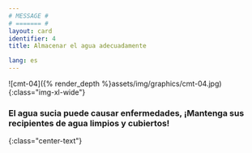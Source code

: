 ```yaml
---
# MESSAGE #
# ======= #
layout: card
identifier: 4
title: Almacenar el agua adecuadamente

lang: es
---
```


![cmt-04]({% render_depth %}assets/img/graphics/cmt-04.jpg){:class="img-xl-wide"}

### El agua sucia puede causar enfermedades, ¡Mantenga sus recipientes de agua limpios y cubiertos!
{:class="center-text"}